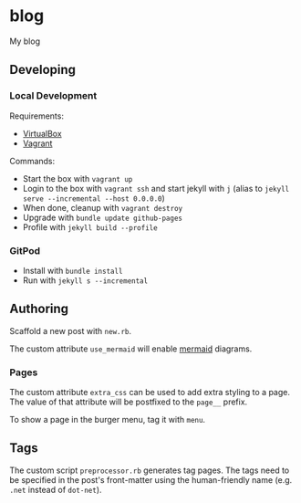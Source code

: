 # blog

My blog

## Developing

### Local Development

Requirements:

- [VirtualBox](https://www.virtualbox.org/)
- [Vagrant](https://www.vagrantup.com/)

Commands:

- Start the box with `vagrant up`
- Login to the box with `vagrant ssh` and start jekyll with `j`
  (alias to `jekyll serve --incremental --host 0.0.0.0`)
- When done, cleanup with `vagrant destroy`
- Upgrade with `bundle update github-pages`
- Profile with `jekyll build --profile`

### GitPod

- Install with `bundle install`
- Run with `jekyll s --incremental`

## Authoring

Scaffold a new post with `new.rb`.

The custom attribute `use_mermaid` will enable [mermaid](https://mermaid-js.github.io/mermaid/#/) diagrams.

### Pages

The custom attribute `extra_css` can be used to add extra styling to a page.
The value of that attribute will be postfixed to the `page__` prefix.

To show a page in the burger menu, tag it with `menu`.

## Tags

The custom script `preprocessor.rb` generates tag pages. The tags need to be
specified in the post's front-matter using the human-friendly name (e.g. `.net`
instead of `dot-net`).
